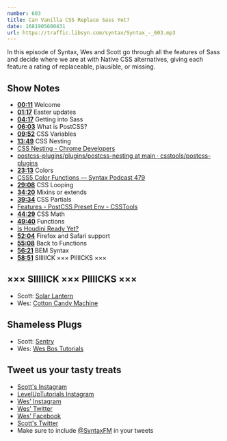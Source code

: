 ```yaml
---
number: 603
title: Can Vanilla CSS Replace Sass Yet?
date: 1681905600431
url: https://traffic.libsyn.com/syntax/Syntax_-_603.mp3
---
```


In this episode of Syntax, Wes and Scott go through all the features of Sass and decide where we are at with Native CSS alternatives, giving each feature a rating of replaceable, plausible, or missing.

## Show Notes

* **[00:11](#t=00:11)** Welcome
* **[01:17](#t=01:17)** Easter updates
* **[04:17](#t=04:17)** Getting into Sass
* **[06:03](#t=06:03)** What is PostCSS?
* **[09:52](#t=09:52)** CSS Variables
* **[13:49](#t=13:49)** CSS Nesting
* [CSS Nesting - Chrome Developers](https://developer.chrome.com/articles/css-nesting/)
* [postcss-plugins/plugins/postcss-nesting at main · csstools/postcss-plugins](https://github.com/csstools/postcss-plugins/tree/main/plugins/postcss-nesting)
* **[23:13](#t=23:13)** Colors
* [CSS5 Color Functions — Syntax Podcast 479](https://syntax.fm/show/479/css5-color-functions)
* **[29:08](#t=29:08)** CSS Looping
* **[34:20](#t=34:20)** Mixins or extends
* **[39:34](#t=39:34)** CSS Partials
* [Features - PostCSS Preset Env - CSSTools](https://preset-env.cssdb.org/features/#color-mix)
* **[44:29](#t=44:29)** CSS Math
* **[49:40](#t=49:40)** Functions
* [Is Houdini Ready Yet?](https://ishoudinireadyyet.com/)
* **[52:04](#t=52:04)** Firefox and Safari support
* **[55:08](#t=55:08)** Back to Functions
* **[56:21](#t=56:21)** BEM Syntax
* **[58:51](#t=58:51)** SIIIIICK ××× PIIIICKS ×××

## ××× SIIIIICK ××× PIIIICKS ×××

* Scott: [Solar Lantern](https://amzn.to/3mpIiuc)
* Wes: [Cotton Candy Machine](https://amzn.to/3MwaMNd)

## Shameless Plugs

* Scott: [Sentry](https://sentry.io)
* Wes: [Wes Bos Tutorials](https://wesbos.com/courses)

## Tweet us your tasty treats

* [Scott's Instagram](https://www.instagram.com/stolinski/)
* [LevelUpTutorials Instagram](https://www.instagram.com/LevelUpTutorials/)
* [Wes' Instagram](https://www.instagram.com/wesbos/)
* [Wes' Twitter](https://twitter.com/wesbos)
* [Wes' Facebook](https://www.facebook.com/wesbos.developer)
* [Scott's Twitter](https://twitter.com/stolinski)
* Make sure to include [@SyntaxFM](https://twitter.com/SyntaxFM) in your tweets
